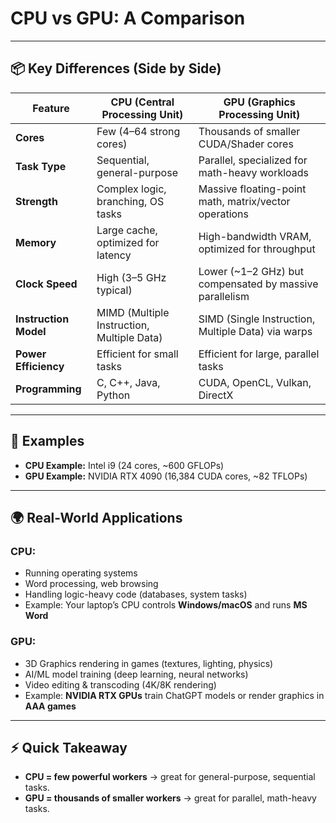 # CPU vs GPU: A Comparison

---

## 📦 Key Differences (Side by Side)

| Feature              | CPU (Central Processing Unit)                           | GPU (Graphics Processing Unit)                         |
|----------------------|----------------------------------------------------------|--------------------------------------------------------|
| **Cores**            | Few (4–64 strong cores)                                 | Thousands of smaller CUDA/Shader cores                 |
| **Task Type**        | Sequential, general-purpose                             | Parallel, specialized for math-heavy workloads         |
| **Strength**         | Complex logic, branching, OS tasks                      | Massive floating-point math, matrix/vector operations  |
| **Memory**           | Large cache, optimized for latency                      | High-bandwidth VRAM, optimized for throughput          |
| **Clock Speed**      | High (3–5 GHz typical)                                  | Lower (~1–2 GHz) but compensated by massive parallelism |
| **Instruction Model**| MIMD (Multiple Instruction, Multiple Data)              | SIMD (Single Instruction, Multiple Data) via warps      |
| **Power Efficiency** | Efficient for small tasks                               | Efficient for large, parallel tasks                    |
| **Programming**      | C, C++, Java, Python                                    | CUDA, OpenCL, Vulkan, DirectX                          |

---

## 🔹 Examples

- **CPU Example:** Intel i9 (24 cores, ~600 GFLOPs)  
- **GPU Example:** NVIDIA RTX 4090 (16,384 CUDA cores, ~82 TFLOPs)  

---

## 🌍 Real-World Applications

### CPU:
- Running operating systems  
- Word processing, web browsing  
- Handling logic-heavy code (databases, system tasks)  
- Example: Your laptop’s CPU controls **Windows/macOS** and runs **MS Word**  

### GPU:
- 3D Graphics rendering in games (textures, lighting, physics)  
- AI/ML model training (deep learning, neural networks)  
- Video editing & transcoding (4K/8K rendering)  
- Example: **NVIDIA RTX GPUs** train ChatGPT models or render graphics in **AAA games**  

---

## ⚡ Quick Takeaway
- **CPU = few powerful workers** → great for general-purpose, sequential tasks.  
- **GPU = thousands of smaller workers** → great for parallel, math-heavy tasks.  
